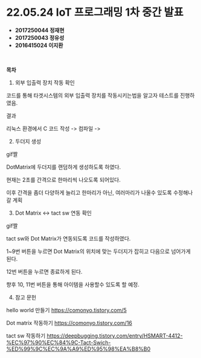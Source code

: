 # **22.05.24 IoT 프로그래밍 1차 중간 발표**

*   **2017250044 정재현**
*   **2017250043 정유성**
*   **2016415024 이지환**

<br/>

**목차**

1. 외부 입출력 장치 작동 확인

코드를 통해 타겟시스템의 외부 입출력 장치를 작동시키는법을 알고자
테스트를 진행하였음.

결과

리눅스 환경에서 C 코드 작성 -> 컴파일 -> 


2. 두더지 생성

gif짤

DotMatrix에 두더지를 랜덤하게 생성하도록 하였다.

현재는 2초를 간격으로 한마리씩 나오도록 되어있다.

이후 간격을 좀더 다양하게 늘리고
한마리가 아닌, 여러마리가 나올수 있도록 수정해나갈 계획


3. Dot Matrix <-> tact sw 연동 확인

gif짤

tact sw와 Dot Matrix가 연동되도록 코드를 작성하였다.

1~9번 버튼을 누르면 Dot Matrix의 위치에 맞는 두더지가 잡히고
다음으로 넘어가게 된다.

12번 버튼을 누르면 종료하게 된다.

향후 10, 11번 버튼을 통해 아이템을 사용할수 있도록 할 예정.

4. 참고 문헌

hello world 만들기
https://comonyo.tistory.com/5

Dot matrix 작동하기
https://comonyo.tistory.com/16

tact sw 작동하기
https://deepbugging.tistory.com/entry/HSMART-4412-%EC%97%90%EC%84%9C-Tact-Swich-%ED%99%9C%EC%9A%A9%ED%95%98%EA%B8%B0